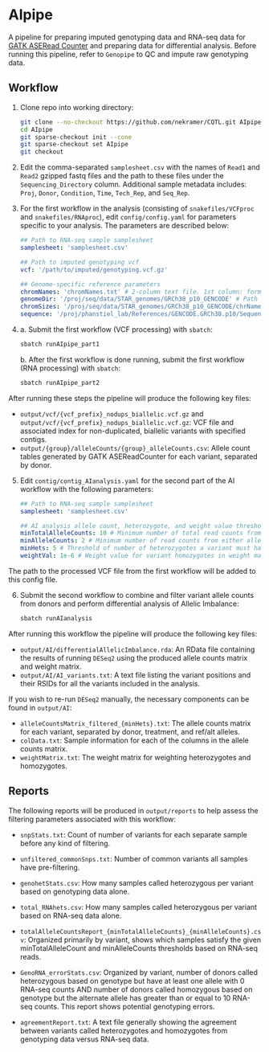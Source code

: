# AIpipe

A pipeline for preparing imputed genotyping data and RNA-seq data for 
[GATK ASERead Counter](https://gatk.broadinstitute.org/hc/en-us/articles/360037428291-ASEReadCounter) and preparing data for 
differential analysis.
Before running this pipeline, refer to `Genopipe` to QC and impute raw
genotyping data.

## Workflow

1. Clone repo into working directory:

    ```bash
    git clone --no-checkout https://github.com/nekramer/CQTL.git AIpipe
    cd AIpipe
    git sparse-checkout init --cone
    git sparse-checkout set AIpipe
    git checkout
    ```
2. Edit the comma-separated `samplesheet.csv` with the names of `Read1` and `Read2` gzipped fastq files and the path to these files
under the `Sequencing_Directory` column. Additional sample metadata includes: `Proj`, `Donor`, `Condition`, `Time`, `Tech_Rep`, and `Seq_Rep`.

3. For the first workflow in the analysis (consisting of `snakefiles/VCFproc` and `snakefiles/RNAproc`), edit `config/config.yaml` for
parameters specific to your analysis. The parameters are described below:

    ```yaml
    ## Path to RNA-seq sample samplesheet
    samplesheet: 'samplesheet.csv'

    ## Path to imputed genotyping vcf
    vcf: '/path/to/imputed/genotyping.vcf.gz'

    ## Genome-specific reference parameters
    chromNames: 'chromNames.txt' # 2-column text file. 1st column: format of chromosome names in vcf file, 2nd column: required format of chromosome names for compatibility with sequencing contigs.
    genomeDir: '/proj/seq/data/STAR_genomes/GRCh38_p10_GENCODE' # Path to folder of STAR genome for alignment.
    chromSizes: '/proj/seq/data/STAR_genomes/GRCh38_p10_GENCODE/chrNameLength.txt' # Path to file of chromosome names and lengths.
    sequence: '/proj/phanstiel_lab/References/GENCODE.GRCh38.p10/Sequence/GRCh38.p10.genome.fa.gz' # Path to reference sequence gzipped fasta file. The associated sequence dictionary must be in the same directory as this file.
    ```

4. 
    a. Submit the first workflow (VCF processing) with `sbatch`:
    
    ```bash
    sbatch runAIpipe_part1
    ```
    
    b. After the first workflow is done running, submit the first workflow (RNA processing) with `sbatch`:

    ```bash
    sbatch runAIpipe_part2
    ```

After running these steps the pipeline will produce the following key files:
- `output/vcf/{vcf_prefix}_nodups_biallelic.vcf.gz` and `output/vcf/{vcf_prefix}_nodups_biallelic.vcf.gz`: VCF file and associated index for non-duplicated, biallelic variants with specified contigs.
- `output/{group}/alleleCounts/{group}_alleleCounts.csv`: Allele count tables generated by GATK ASEReadCounter for each variant, separated by donor.

5. Edit `contig/contig_AIanalysis.yaml` for the second part of the AI workflow with the following parameters:

    ```yaml
    ## Path to RNA-seq sample samplesheet 
    samplesheet: 'samplesheet.csv'

    ## AI analysis allele count, heterozygote, and weight value thresholds
    minTotalAlleleCounts: 10 # Minimum number of total read counts from both alleles of a variant to consider a donor as a heterozygote from RNA.
    minAlleleCounts: 2 # Minimum number of read counts from either allele of a variant to consider a donor as a heterozygote from RNA.
    minHets: 5 # Threshold of number of heterozygotes a variant must have to remain in the analysis.
    weightVal: 1e-6 # Weight value for variant homozygotes in weight matrix for differential analysis.
    ```
The path to the processed VCF file from the first workflow will be added to this config file.    
    
6. Submit the second workflow to combine and filter variant allele counts from donors and perform differential analysis of Allelic Imbalance:

    ```bash
    sbatch runAIanalysis
    ```
After running this workflow the pipeline will produce the following key files:

- `output/AI/differentialAllelicImbalance.rda`: An RData file containing the results of running `DESeq2` using the produced allele counts matrix and weight matrix.
- `output/AI/AI_variants.txt`: A text file listing the variant positions and their 
RSIDs for all the variants included in the analysis.

If you wish to re-run `DESeq2` manually, the necessary components can be found in `output/AI`:
- `alleleCountsMatrix_filtered_{minHets}.txt`: The allele counts matrix for each variant, separated by donor, treatment, and ref/alt alleles.
- `colData.txt`: Sample information for each of the columns in the allele counts matrix.
- `weightMatrix.txt`: The weight matrix for weighting heterozygotes and homozygotes.

## Reports

The following reports will be produced in `output/reports` to help assess the filtering parameters 
associated with this workflow:

- `snpStats.txt`: Count of number of variants for each separate sample before any kind of filtering. 

- `unfiltered_commonSnps.txt`: Number of common variants all samples have pre-filtering.

- `genohetStats.csv`: How many samples called heterozygous per variant based on 
genotyping data alone.

- `total_RNAhets.csv`: How many samples called heterozygous per variant based on 
RNA-seq data alone.

- `totalAlleleCountsReport_{minTotalAlleleCounts}_{minAlleleCounts}.csv`: Organized primarily by variant,
shows which samples satisfy the given minTotalAlleleCount and minAlleleCounts thresholds based on RNA-seq reads. 

- `GenoRNA_errorStats.csv`: Organized by variant, number of donors called heterozygous based on genotype but have at least one allele with 0 RNA-seq counts AND 
number of donors called homozygous based on genotype but the alternate allele has
greater than or equal to 10 RNA-seq counts. This report shows potential genotyping errors.

- `agreementReport.txt`: A text file generally showing the agreement between variants called heterozygotes and homozygotes from genotyping data versus RNA-seq data.